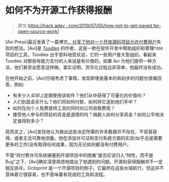 # 如何不为开源工作获得报酬

> 原文:[https://hack aday . com/2019/07/05/how-not-to-get-payed for-open-source-work/](https://hackaday.com/2019/07/05/how-not-to-get-paid-for-open-source-work/)

[Avi Press]最近发表了一篇博文[，分享了他对一个开放源码项目允许付费用户](https://medium.com/swlh/a-failed-effort-to-get-paid-for-an-open-source-project-bd7fa4658a1e)失败的想法。[Avi]是 [Toodles](https://github.com/aviaviavi/toodles) 的作者，这是一款在软件开发中帮助组织和管理`TODO`项目的工具。Toodles 出乎意料地受欢迎，它的一些用户是大型组织。看起来 Toodles 对那些有能力支付的人来说是有价值的，如果 Avi 为他们提供一种方法，他们甚至会愿意这样做。事实证明，货币化过程远非简单，他最终没有成功。

在他开始之前，[Avi]仔细考虑了事情，发现即使是基本的和初步的问题也很难回答，例如:

*   有多少人*实际上*定期使用该软件？他们从中获得了可量化的价值吗？
*   人们到底会买什么？他们将如何付款，如何将它送到他们手中？
*   如何在向个人免费提供工具的同时向公司收取费用？
*   接受他人参与的项目的资金是道德的吗？捐款人如何分享资金？如何公平地决定谁得到多少？

简而言之，[Avi]发现他认为做出这些决定所需的许多数据并不存在，不容易获得，或者无法可靠地测量。他在添加许可证和支付系统方面的实验(似乎总是需要更多的工作)没有取得任何成果，因为无论如何都没有付费用户。

不管“将付费许可系统硬塞到开源项目中的困难”是否应该归入“特性，而不是 Bug”之下，[Avi]确实深思熟虑地提出了他遇到的问题。开源和获得报酬并不一定相互排斥。Octoprint 是一个开源项目的例子，它最终在这些水域航行，但这并不意味着它很容易，也不意味着有现成的工具和流程。